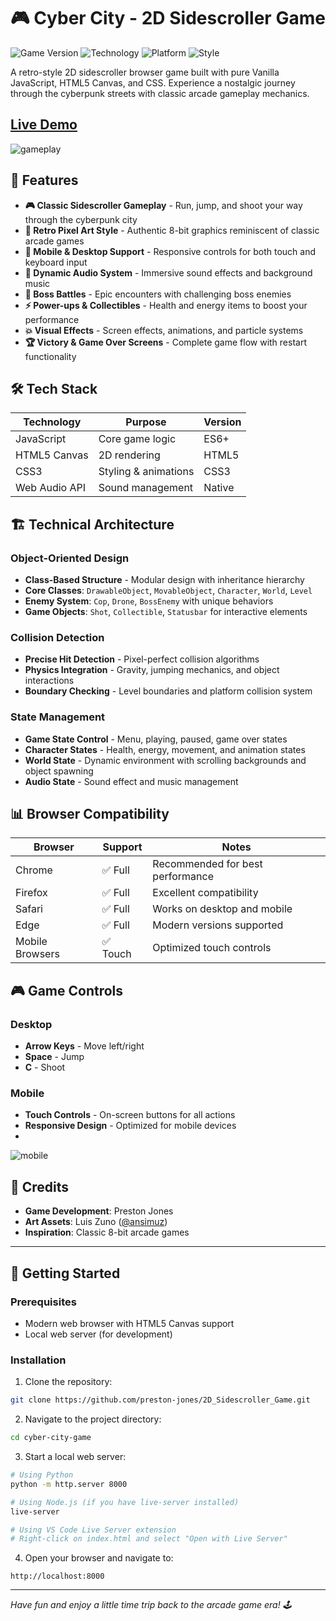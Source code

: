 # 🎮 Cyber City - 2D Sidescroller Game

![Game Version](https://img.shields.io/badge/Version-1.0-blue)
![Technology](https://img.shields.io/badge/Tech-Vanilla%20JavaScript-yellow)
![Platform](https://img.shields.io/badge/Platform-Browser-green)
![Style](https://img.shields.io/badge/Art%20Style-8--Bit%20Pixel-purple)

A retro-style 2D sidescroller browser game built with pure Vanilla JavaScript, HTML5 Canvas, and CSS. Experience a nostalgic journey through the cyberpunk streets with classic arcade gameplay mechanics.

## [Live Demo](https://preston-jones.github.io/2D_Sidescroller_Game/)
![gameplay](https://github.com/user-attachments/assets/cbd5bf14-132d-40ea-b305-9ede1a2ad528)

## 🎯 Features

- **🎮 Classic Sidescroller Gameplay** - Run, jump, and shoot your way through the cyberpunk city
- **🎨 Retro Pixel Art Style** - Authentic 8-bit graphics reminiscent of classic arcade games  
- **📱 Mobile & Desktop Support** - Responsive controls for both touch and keyboard input
- **🎵 Dynamic Audio System** - Immersive sound effects and background music
- **👾 Boss Battles** - Epic encounters with challenging boss enemies
- **⚡ Power-ups & Collectibles** - Health and energy items to boost your performance
- **💥 Visual Effects** - Screen effects, animations, and particle systems
- **🏆 Victory & Game Over Screens** - Complete game flow with restart functionality

## 🛠️ Tech Stack

| Technology | Purpose | Version |
|------------|---------|---------|
| JavaScript | Core game logic | ES6+ |
| HTML5 Canvas | 2D rendering | HTML5 |
| CSS3 | Styling & animations | CSS3 |
| Web Audio API | Sound management | Native |

## 🏗️ Technical Architecture

### Object-Oriented Design
- **Class-Based Structure** - Modular design with inheritance hierarchy
- **Core Classes**: `DrawableObject`, `MovableObject`, `Character`, `World`, `Level`
- **Enemy System**: `Cop`, `Drone`, `BossEnemy` with unique behaviors
- **Game Objects**: `Shot`, `Collectible`, `Statusbar` for interactive elements

### Collision Detection
- **Precise Hit Detection** - Pixel-perfect collision algorithms
- **Physics Integration** - Gravity, jumping mechanics, and object interactions
- **Boundary Checking** - Level boundaries and platform collision system

### State Management
- **Game State Control** - Menu, playing, paused, game over states
- **Character States** - Health, energy, movement, and animation states
- **World State** - Dynamic environment with scrolling backgrounds and object spawning
- **Audio State** - Sound effect and music management

## 📊 Browser Compatibility

| Browser | Support | Notes |
|---------|---------|-------|
| Chrome | ✅ Full | Recommended for best performance |
| Firefox | ✅ Full | Excellent compatibility |
| Safari | ✅ Full | Works on desktop and mobile |
| Edge | ✅ Full | Modern versions supported |
| Mobile Browsers | ✅ Touch | Optimized touch controls |

## 🎮 Game Controls

### Desktop
- **Arrow Keys** - Move left/right
- **Space** - Jump
- **C** - Shoot

### Mobile
- **Touch Controls** - On-screen buttons for all actions
- **Responsive Design** - Optimized for mobile devices
- 
![mobile](https://github.com/user-attachments/assets/79c7e145-eaac-4b72-9318-e2fa862fc1f1)

## 🎨 Credits

- **Game Development**: Preston Jones
- **Art Assets**: Luis Zuno ([@ansimuz](https://ansimuz.com/))
- **Inspiration**: Classic 8-bit arcade games

---

## 🚀 Getting Started

### Prerequisites
- Modern web browser with HTML5 Canvas support
- Local web server (for development)

### Installation

1. Clone the repository:
```bash
git clone https://github.com/preston-jones/2D_Sidescroller_Game.git
```

2. Navigate to the project directory:
```bash
cd cyber-city-game
```

3. Start a local web server:
```bash
# Using Python
python -m http.server 8000

# Using Node.js (if you have live-server installed)
live-server

# Using VS Code Live Server extension
# Right-click on index.html and select "Open with Live Server"
```

4. Open your browser and navigate to:
```
http://localhost:8000
```

---

*Have fun and enjoy a little time trip back to the arcade game era! 🕹️*
